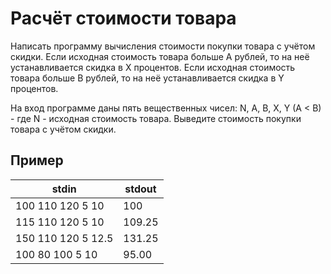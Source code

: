 # Расчёт стоимости товара

Написать программу вычисления стоимости покупки товара с учётом скидки. Если исходная стоимость товара больше A рублей, то на неё устанавливается скидка в X процентов. Если исходная стоимость товара больше B рублей, то на неё устанавливается скидка в Y процентов.

На вход программе даны пять вещественных чисел: N, A, B, X, Y (A < B) - где N - исходная стоимость товара. Выведите стоимость покупки товара с учётом скидки.
## Пример

| **stdin**          | **stdout** |
| ------------------ | ---------- |
| 100 110 120 5 10   | 100        |
| 115 110 120 5 10   | 109.25     |
| 150 110 120 5 12.5 | 131.25     |
| 100 80 100 5 10    | 95.00      |